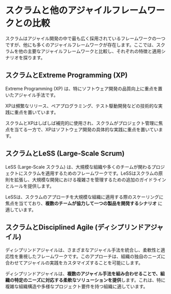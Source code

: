 # スクラムと他のアジャイルフレームワークとの比較

スクラムはアジャイル開発の中で最も広く採用されているフレームワークの一つですが、他にも多くのアジャイルフレームワークが存在します。ここでは、スクラムを他の主要なアジャイルフレームワークと比較し、それぞれの特徴と適用シナリオを探ります。

## スクラムとExtreme Programming (XP)
Extreme Programming (XP) は、特にソフトウェア開発の品質向上に重点を置いたアジャイル手法です。

XPは頻繁なリリース、ペアプログラミング、テスト駆動開発などの技術的な実践に重点を置いています。

スクラムとXPはしばしば補完的に使用され、スクラムがプロジェクト管理に焦点を当てる一方で、XPはソフトウェア開発の具体的な実践に重点を置いています。

## スクラムとLeSS (Large-Scale Scrum)
LeSS (Large-Scale スクラム) は、大規模な組織や多くのチームが関わるプロジェクトにスクラムを適用するためのフレームワークです。LeSSはスクラムの原則を拡張し、大規模な開発における複雑さを管理するための追加のガイドラインとルールを提供します。

LeSSは、スクラムのアプローチを大規模な組織に適用する際のスケーリングに焦点を当てており、**複数のチームが協力して一つの製品を開発するシナリオ** に適しています。


## スクラムとDisciplined Agile (ディシプリンドアジャイル)
ディシプリンドアジャイルは、さまざまなアジャイル手法を統合し、柔軟性と適応性を重視したフレームワークです。このアプローチは、組織の独自のニーズに合わせてアジャイルの実践をカスタマイズすることを可能にします。

ディシプリンドアジャイルは、**複数のアジャイル手法を組み合わせることで、組織の特定のニーズに対応する柔軟なソリューションを提供**します。これは、特に複雑な組織構造や多様なプロジェクト要件を持つ組織に適しています。